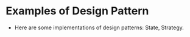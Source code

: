 Examples of Design Pattern
====
* Here are some implementations of design patterns: State, Strategy.
